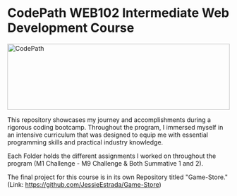 # CodePath WEB102 Intermediate Web Development Course
<img src="https://i.imgur.com/2yexhcH.png" alt="CodePath" width="100%" height="150px">

This repository showcases my journey and accomplishments during a rigorous coding bootcamp. Throughout the program, I immersed myself in an intensive curriculum that was designed to equip me with essential programming skills and practical industry knowledge. 

Each Folder holds the different assignments I worked on throughout the program (M1 Challenge - M9 Challenge & Both Summative 1 and 2). 

The final project for this course is in its own Repository titled "Game-Store." (Link: https://github.com/JessieEstrada/Game-Store)

